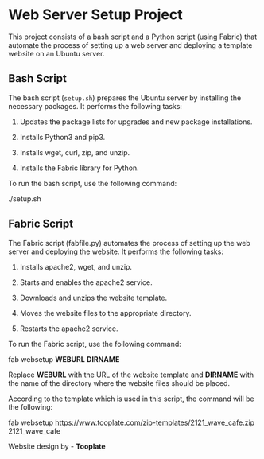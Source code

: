 
  

# Web Server Setup Project

  

  

This project consists of a bash script and a Python script (using Fabric) that automate the process of setting up a web server and deploying a template website on an Ubuntu server.

  

  

## Bash Script

  

  

The bash script (`setup.sh`) prepares the Ubuntu server by installing the necessary packages. It performs the following tasks:

  

  

1. Updates the package lists for upgrades and new package installations.

  

2. Installs Python3 and pip3.

  

3. Installs wget, curl, zip, and unzip.

  

4. Installs the Fabric library for Python.

  

  

To run the bash script, use the following command:

  

  
  
  

./setup.sh

  

  

## Fabric Script

  

The Fabric script (fabfile.py) automates the process of setting up the web server and deploying the website. It performs the following tasks:

  

  

1. Installs apache2, wget, and unzip.

  

2. Starts and enables the apache2 service.

  

3. Downloads and unzips the website template.

  

4. Moves the website files to the appropriate directory.

  

5. Restarts the apache2 service.

  

  

To run the Fabric script, use the following command:

  

  

fab websetup **WEBURL** **DIRNAME**

  
  

  

Replace **WEBURL** with the URL of the website template and **DIRNAME** with the name of the directory where the website files should be placed.

According to the template which is used in this script, the command will be the following:

fab websetup https://www.tooplate.com/zip-templates/2121_wave_cafe.zip 2121_wave_cafe

Website design by - **Tooplate**
